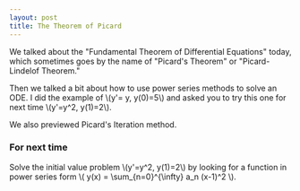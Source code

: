 ```yaml
---
layout: post
title: The Theorem of Picard
---
```


We talked about the "Fundamental Theorem of Differential Equations" today, which
sometimes goes by the name of "Picard's Theorem" or "Picard-Lindelof Theorem."

Then we talked a bit about how to use power series methods to solve an ODE.
I did the example of \\(y'= y, y(0)=5\\) and asked you to try this one for next
time \\(y'=y^2, y(1)=2\\).

We also previewed Picard's Iteration method.

### For next time


Solve the initial value problem \\(y'=y^2, y(1)=2\\) by looking for a function
in power series form \\( y(x) = \sum_{n=0}^{\infty} a_n (x-1)^2 \\).
